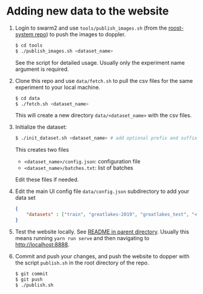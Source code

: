 # Adding new data to the website

1. Login to swarm2 and use `tools/publish_images.sh` (from the [roost-system repo](https://github.com/darkecology/roost-system)) to push the images to doppler.

    ~~~ bash
    $ cd tools
    $ ./publish_images.sh <dataset_name>
    ~~~

    See the script for detailed usage. Usually only the experiment name argument is required.

2. Clone this repo and use `data/fetch.sh` to pull the csv files for the same experiment to your local machine. 

    ~~~ bash
    $ cd data
    $ ./fetch.sh <dataset_name>
    ~~~

    This will create a new directory `data/<dataset_name>` with the csv files.

3. Initialize the dataset:

    ~~~ bash
    $ ./init_dataset.sh <dataset_name> # add optional prefix and suffix
    ~~~
    
    This creates two files
    * `<dataset_name>/config.json`: configuration file
    * `<dataset_name>/batches.txt`: list of batches
    
    Edit these files if needed.

4. Edit the main UI config file `data/config.json` subdirectory to add your data set

    ~~~ json
    {
        "datasets" : ["train", "greatlakes-2019", "greatlakes_test", "<dataset_name>"]
    }
    ~~~

5. Test the website locally. See [README in parent directory](../README.md). Usually this means running `yarn run serve` and then navigating to [http://localhost:8888]().

6. Commit and push your changes, and push the website to dopper with the script `publish.sh` in the root directory of the repo.

    ~~~ bash
    $ git commit
    $ git push
    $ ./publish.sh
    ~~~
